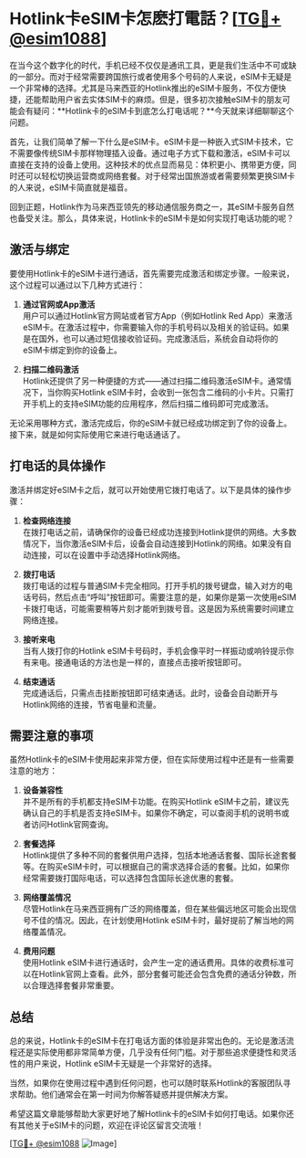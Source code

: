 # Hotlink卡eSIM卡怎麽打電話？[[TG💪+ @esim1088](https://t.me/s/esim1088)]

在当今这个数字化的时代，手机已经不仅仅是通讯工具，更是我们生活中不可或缺的一部分。而对于经常需要跨国旅行或者使用多个号码的人来说，eSIM卡无疑是一个非常棒的选择。尤其是马来西亚的Hotlink推出的eSIM卡服务，不仅方便快捷，还能帮助用户省去实体SIM卡的麻烦。但是，很多初次接触eSIM卡的朋友可能会有疑问：**Hotlink卡的eSIM卡到底怎么打电话呢？**今天就来详细聊聊这个问题。

首先，让我们简单了解一下什么是eSIM卡。eSIM卡是一种嵌入式SIM卡技术，它不需要像传统SIM卡那样物理插入设备。通过电子方式下载和激活，eSIM卡可以直接在支持的设备上使用。这种技术的优点显而易见：体积更小、携带更方便，同时还可以轻松切换运营商或网络套餐。对于经常出国旅游或者需要频繁更换SIM卡的人来说，eSIM卡简直就是福音。

回到正题，Hotlink作为马来西亚领先的移动通信服务商之一，其eSIM卡服务自然也备受关注。那么，具体来说，Hotlink卡的eSIM卡是如何实现打电话功能的呢？

## **激活与绑定**

要使用Hotlink卡的eSIM卡进行通话，首先需要完成激活和绑定步骤。一般来说，这个过程可以通过以下几种方式进行：

1. **通过官网或App激活**  
   用户可以通过Hotlink官方网站或者官方App（例如Hotlink Red App）来激活eSIM卡。在激活过程中，你需要输入你的手机号码以及相关的验证码。如果是在国外，也可以通过短信接收验证码。完成激活后，系统会自动将你的eSIM卡绑定到你的设备上。

2. **扫描二维码激活**  
   Hotlink还提供了另一种便捷的方式——通过扫描二维码激活eSIM卡。通常情况下，当你购买Hotlink eSIM卡时，会收到一张包含二维码的小卡片。只需打开手机上的支持eSIM功能的应用程序，然后扫描二维码即可完成激活。

无论采用哪种方式，激活完成后，你的eSIM卡就已经成功绑定到了你的设备上。接下来，就是如何实际使用它来进行电话通话了。

## **打电话的具体操作**

激活并绑定好eSIM卡之后，就可以开始使用它拨打电话了。以下是具体的操作步骤：

1. **检查网络连接**  
   在拨打电话之前，请确保你的设备已经成功连接到Hotlink提供的网络。大多数情况下，当你激活eSIM卡后，设备会自动连接到Hotlink的网络。如果没有自动连接，可以在设置中手动选择Hotlink网络。

2. **拨打电话**  
   拨打电话的过程与普通SIM卡完全相同。打开手机的拨号键盘，输入对方的电话号码，然后点击“呼叫”按钮即可。需要注意的是，如果你是第一次使用eSIM卡拨打电话，可能需要稍等片刻才能听到拨号音。这是因为系统需要时间建立网络连接。

3. **接听来电**  
   当有人拨打你的Hotlink eSIM卡号码时，手机会像平时一样振动或响铃提示你有来电。接通电话的方法也是一样的，直接点击接听按钮即可。

4. **结束通话**  
   完成通话后，只需点击挂断按钮即可结束通话。此时，设备会自动断开与Hotlink网络的连接，节省电量和流量。

## **需要注意的事项**

虽然Hotlink卡的eSIM卡使用起来非常方便，但在实际使用过程中还是有一些需要注意的地方：

1. **设备兼容性**  
   并不是所有的手机都支持eSIM卡功能。在购买Hotlink eSIM卡之前，建议先确认自己的手机是否支持eSIM卡。如果你不确定，可以查阅手机的说明书或者访问Hotlink官网查询。

2. **套餐选择**  
   Hotlink提供了多种不同的套餐供用户选择，包括本地通话套餐、国际长途套餐等。在购买eSIM卡时，可以根据自己的需求选择合适的套餐。比如，如果你经常需要拨打国际电话，可以选择包含国际长途优惠的套餐。

3. **网络覆盖情况**  
   尽管Hotlink在马来西亚拥有广泛的网络覆盖，但在某些偏远地区可能会出现信号不佳的情况。因此，在计划使用Hotlink eSIM卡时，最好提前了解当地的网络覆盖情况。

4. **费用问题**  
   使用Hotlink eSIM卡进行通话时，会产生一定的通话费用。具体的收费标准可以在Hotlink官网上查看。此外，部分套餐可能还会包含免费的通话分钟数，所以合理选择套餐非常重要。

## **总结**

总的来说，Hotlink卡的eSIM卡在打电话方面的体验是非常出色的。无论是激活流程还是实际使用都非常简单方便，几乎没有任何门槛。对于那些追求便捷性和灵活性的用户来说，Hotlink eSIM卡无疑是一个非常好的选择。

当然，如果你在使用过程中遇到任何问题，也可以随时联系Hotlink的客服团队寻求帮助。他们通常会在第一时间为你解答疑惑并提供解决方案。

希望这篇文章能够帮助大家更好地了解Hotlink卡的eSIM卡如何打电话。如果你还有其他关于eSIM卡的问题，欢迎在评论区留言交流哦！

[[TG💪+ @esim1088](https://t.me/s/esim1088) ![Image](https://i.postimg.cc/4NQfJmqS/Snipaste-2025-05-13-00-14-12.png)]